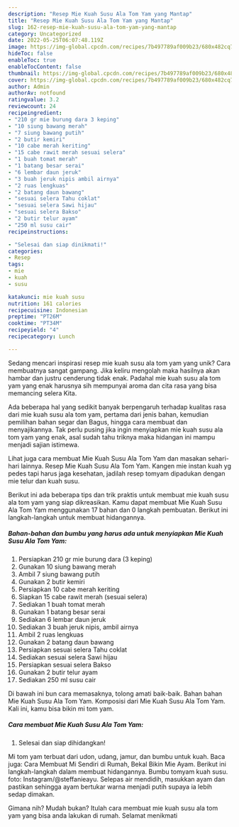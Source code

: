 ```yaml
---
description: "Resep Mie Kuah Susu Ala Tom Yam yang Mantap"
title: "Resep Mie Kuah Susu Ala Tom Yam yang Mantap"
slug: 162-resep-mie-kuah-susu-ala-tom-yam-yang-mantap
category: Uncategorized
date: 2022-05-25T06:07:48.119Z
image: https://img-global.cpcdn.com/recipes/7b497789af009b23/680x482cq70/mie-kuah-susu-ala-tom-yam-foto-resep-utama.jpg
hideToc: false
enableToc: true
enableTocContent: false
thumbnail: https://img-global.cpcdn.com/recipes/7b497789af009b23/680x482cq70/mie-kuah-susu-ala-tom-yam-foto-resep-utama.jpg
cover: https://img-global.cpcdn.com/recipes/7b497789af009b23/680x482cq70/mie-kuah-susu-ala-tom-yam-foto-resep-utama.jpg
author: Admin
authorAv: notfound
ratingvalue: 3.2
reviewcount: 24
recipeingredient:
- "210 gr mie burung dara 3 keping"
- "10 siung bawang merah"
- "7 siung bawang putih"
- "2 butir kemiri"
- "10 cabe merah keriting"
- "15 cabe rawit merah sesuai selera"
- "1 buah tomat merah"
- "1 batang besar serai"
- "6 lembar daun jeruk"
- "3 buah jeruk nipis ambil airnya"
- "2 ruas lengkuas"
- "2 batang daun bawang"
- "sesuai selera Tahu coklat"
- "sesuai selera Sawi hijau"
- "sesuai selera Bakso"
- "2 butir telur ayam"
- "250 ml susu cair"
recipeinstructions:

- "Selesai dan siap dinikmati!"
categories:
- Resep
tags:
- mie
- kuah
- susu

katakunci: mie kuah susu 
nutrition: 161 calories
recipecuisine: Indonesian
preptime: "PT26M"
cooktime: "PT34M"
recipeyield: "4"
recipecategory: Lunch

---
```





Sedang mencari inspirasi resep mie kuah susu ala tom yam yang unik? Cara membuatnya sangat gampang. Jika keliru mengolah maka hasilnya akan hambar dan justru cenderung tidak enak. Padahal mie kuah susu ala tom yam yang enak harusnya sih mempunyai aroma dan cita rasa yang bisa memancing selera Kita.





Ada beberapa hal yang sedikit banyak berpengaruh terhadap kualitas rasa dari mie kuah susu ala tom yam, pertama dari jenis bahan, kemudian pemilihan bahan segar dan Bagus, hingga cara membuat dan menyajikannya. Tak perlu pusing jika ingin menyiapkan mie kuah susu ala tom yam yang enak,      asal sudah tahu triknya maka hidangan ini mampu menjadi sajian istimewa.














Lihat juga cara membuat Mie Kuah Susu Ala Tom Yam dan masakan sehari-hari lainnya. Resep Mie Kuah Susu Ala Tom Yam. Kangen mie instan kuah yg pedes tapi harus jaga kesehatan, jadilah resep tomyam dipadukan dengan mie telur dan kuah susu.






Berikut ini ada beberapa tips dan trik praktis untuk membuat mie kuah susu ala tom yam yang siap dikreasikan. Kamu dapat membuat Mie Kuah Susu Ala Tom Yam menggunakan 17 bahan dan 0 langkah pembuatan. Berikut ini langkah-langkah untuk membuat hidangannya.

<!--inarticleads1-->

##### Bahan-bahan dan bumbu yang harus ada untuk menyiapkan Mie Kuah Susu Ala Tom Yam:

1. Persiapkan 210 gr mie burung dara (3 keping)
1. Gunakan 10 siung bawang merah
1. Ambil 7 siung bawang putih
1. Gunakan 2 butir kemiri
1. Persiapkan 10 cabe merah keriting
1. Siapkan 15 cabe rawit merah (sesuai selera)
1. Sediakan 1 buah tomat merah
1. Gunakan 1 batang besar serai
1. Sediakan 6 lembar daun jeruk
1. Sediakan 3 buah jeruk nipis, ambil airnya
1. Ambil 2 ruas lengkuas
1. Gunakan 2 batang daun bawang
1. Persiapkan sesuai selera Tahu coklat
1. Sediakan sesuai selera Sawi hijau
1. Persiapkan sesuai selera Bakso
1. Gunakan 2 butir telur ayam
1. Sediakan 250 ml susu cair


Di bawah ini bun cara memasaknya, tolong amati baik-baik. Bahan bahan Mie Kuah Susu Ala Tom Yam. Komposisi dari Mie Kuah Susu Ala Tom Yam. Kali ini, kamu bisa bikin mi tom yam. 

<!--inarticleads2-->

##### Cara membuat Mie Kuah Susu Ala Tom Yam:


1. Selesai dan siap dihidangkan!

Mi tom yam terbuat dari udon, udang, jamur, dan bumbu untuk kuah. Baca juga: Cara Membuat Mi Sendiri di Rumah, Bekal Bikin Mie Ayam. Berikut ini langkah-langkah dalam membuat hidangannya. Bumbu tomyam kuah susu. foto: Instagram/@steffanieayu. Selepas air mendidih, masukkan ayam dan pastikan sehingga ayam bertukar warna menjadi putih supaya ia lebih sedap dimakan. 

Gimana nih? Mudah bukan? Itulah cara membuat mie kuah susu ala tom yam yang bisa anda lakukan di rumah. Selamat menikmati
